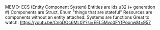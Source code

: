 
MEMO: ECS (Entity Component System)
    Entities are ids u32 (+ generation #)
    Components are Struct, Enum "things that are stateful"
        Resources are components without an entity attached.
    Systems are functions
    Great to watch: https://youtu.be/CnoDOc6ML0Y?si=EEL5Mvo0FYfPoonw&t=957
